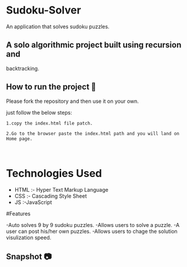 # Sudoku-Solver

An application that solves sudoku puzzles.

## A solo algorithmic project built using recursion and
backtracking.


## How to run the project 📑

Please fork the repository and then use it on your own.

just follow the below steps:

    1.copy the index.html file patch.

    2.Go to the browser paste the index.html path and you will land on Home page.


<br>

# Technologies Used

- HTML :- Hyper Text Markup Language
- CSS  :- Cascading Style Sheet
- JS :-JavaScript

#Features

-Auto solves 9 by 9 sudoku puzzles.
-Allows users to solve a puzzle.
-A user can post his/her own puzzles.
-Allows users to chage the solution visulization speed.

## Snapshot 📷



